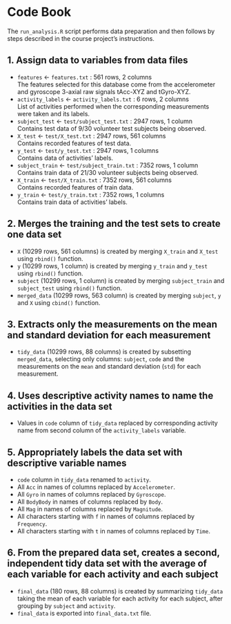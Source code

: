 # Code Book

The `run_analysis.R` script performs data preparation and then follows by steps described in the course project’s instructions.

## 1. Assign data to variables from data files
  - `features` <- `features.txt` : 561 rows, 2 columns  
  The features selected for this database come from the accelerometer and gyroscope 3-axial raw signals tAcc-XYZ and tGyro-XYZ.
  - `activity_labels` <- `activity_labels.txt` : 6 rows, 2 columns  
  List of activities performed when the corresponding measurements were taken and its labels.
  - `subject_test` <- `test/subject_test.txt` : 2947 rows, 1 column  
  Contains test data of 9/30 volunteer test subjects being observed.
  - `X_test` <- `test/X_test.txt` : 2947 rows, 561 columns  
  Contains recorded features of test data.
  - `y_test` <- `test/y_test.txt` : 2947 rows, 1 columns  
  Contains data of activities’ labels.
  - `subject_train` <- `test/subject_train.txt` : 7352 rows, 1 column  
  Contains train data of 21/30 volunteer subjects being observed.
  - `X_train` <- `test/X_train.txt` : 7352 rows, 561 columns  
  Contains recorded features of train data.
  - `y_train` <- `test/y_train.txt` : 7352 rows, 1 columns  
  Contains train data of activities’ labels.

## 2. Merges the training and the test sets to create one data set
  - `X` (10299 rows, 561 columns) is created by merging `X_train` and `X_test` using `rbind()` function.
  - `y` (10299 rows, 1 column) is created by merging `y_train` and `y_test` using `rbind()` function.
  - `subject` (10299 rows, 1 column) is created by merging `subject_train` and `subject_test` using `rbind()` function.
  - `merged_data` (10299 rows, 563 column) is created by merging `subject`, `y` and `X` using `cbind()` function.

## 3. Extracts only the measurements on the mean and standard deviation for each measurement
  - `tidy_data` (10299 rows, 88 columns) is created by subsetting `merged_data`, selecting only columns: `subject`, `code` and the measurements on the `mean` and standard deviation (`std`) for each measurement.

## 4. Uses descriptive activity names to name the activities in the data set
  - Values in `code` column of `tidy_data` replaced by corresponding activity name from second column of the `activity_labels` variable.

## 5. Appropriately labels the data set with descriptive variable names
  - `code` column in `tidy_data` renamed to `activity`.
  - All `Acc` in names of columns replaced by `Accelerometer`.
  - All `Gyro` in names of columns replaced by `Gyroscope`.
  - All `BodyBody` in names of columns replaced by `Body`.
  - All `Mag` in names of columns replaced by `Magnitude`.
  - All characters starting with `f` in names of columns replaced by `Frequency`.
  - All characters starting with `t` in names of columns replaced by `Time`.

## 6. From the prepared data set, creates a second, independent tidy data set with the average of each variable for each activity and each subject
  - `final_data` (180 rows, 88 columns) is created by summarizing `tidy_data` taking the mean of each variable for each activity for each subject, after grouping by `subject` and `activity`.
  - `final_data` is exported into `final_data.txt` file.
